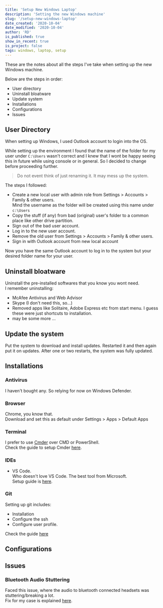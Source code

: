 ```yaml
---
title: 'Setup New Windows Laptop'
description: 'Setting the new Windows machine'
slug: '/setup-new-windows-laptop'
date_created: '2020-10-04'
date_modified: '2020-10-04'
author: 'RD'
is_published: true
show_in_recent: true
is_project: false
tags: windows, laptop, setup
---
```


These are the notes about all the steps I've take when setting up the new Windows machine.  

Below are the steps in order:  
- User directory
- Uninstall bloatware
- Update system
- Installations
- Configurations
- Issues

## User Directory
When setting up Windows, I used Outlook account to login into the OS.  

While setting up the environment I found that the name of the folder for my user under `C:\Users` wasn't correct and I knew that I wont be happy seeing this in future while using console or in general. So I decided to change before proceeding further.  

> Do not event think of just renaming it. It may mess up the system.  

The steps I followed:  
- Create a new local user with admin role from Settings > Accounts > Family & other users.  
Mind the username as the folder will be created using this name under `c:\Users`
- Copy the stuff (if any) from bad (original) user's folder to a common place like other drive partition.
- Sign out of the bad user account.
- Log in to the new user account.
- Remove the old user from Settings > Accounts > Family & other users.
- Sign in with Outlook account from new local account

Now you have the same Outlook account to log in to the system but your desired folder name for your user.  

## Uninstall bloatware

Uninstall the pre-installed softwares that you know you wont need.  
I remember uninstalling:  
- McAfee Antivirus and Web Advisor
- Skype (I don't need this, so...)
- Removed apps like Solitaire, Adobe Express etc from start menu. I guess these were just shortcuts to installation.
- may be some more ...

## Update the system

Put the system to download and install updates. Restarted it and then again put it on updates. After one or two restarts, the system was fully updated.  

## Installations

### Antivirus
I haven't bought any. So relying for now on Windows Defender.  

### Browser
Chrome, you know that.  
Download and set this as default under Settings > Apps >  Default Apps

### Terminal

I prefer to use [Cmder](https://cmder.net/) over CMD or PowerShell.  
Check the guide to setup Cmder [here](/setup-cmder-terminal).

### IDEs
- VS Code.  
    Who doesn't love VS Code. The best tool from Microsoft.  
    Setup guide is [here](/setup-vs-code).

### Git

Setting up git includes:  
- Installation
- Configure the ssh
- Configure user profile.  

Check the guide [here](/setup-git-on-windows)

## Configurations

## Issues

### Bluetooth Audio Stuttering
Faced this issue, where the audio to bluetooth connected headsets was stuttering/breaking a lot.  
Fix for my case is explained [here](/windows-bluetooth-audio-stutter-issue).  





